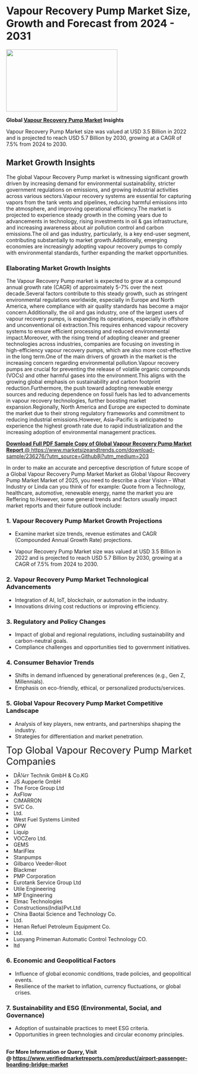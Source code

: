 <H1>Vapour Recovery Pump Market Size, Growth and Forecast from 2024 - 2031</H1><img class="aligncenter size-medium wp-image-584254" src="https://thirdeyenews.in/wp-content/uploads/2024/09/Global-Market-Research-300x168.jpeg" alt="" width="300" height="168" /><p><strong>Global&nbsp;<a href="https://www.marketsizeandtrends.com/download-sample/236276/?utm_source=Github8j?utm_medium=203">Vapour Recovery Pump Market</a> Insights</strong></p><p>Vapour Recovery Pump Market size was valued at USD 3.5 Billion in 2022 and is projected to reach USD 5.7 Billion by 2030, growing at a CAGR of 7.5% from 2024 to 2030.</p><p><h2>Market Growth Insights</h2> <p>The global Vapour Recovery Pump market is witnessing significant growth driven by increasing demand for environmental sustainability, stricter government regulations on emissions, and growing industrial activities across various sectors.Vapour recovery systems are essential for capturing vapors from the tank vents and pipelines, reducing harmful emissions into the atmosphere, and improving operational efficiency.The market is projected to experience steady growth in the coming years due to advancements in technology, rising investments in oil & gas infrastructure, and increasing awareness about air pollution control and carbon emissions.The oil and gas industry, particularly, is a key end-user segment, contributing substantially to market growth.Additionally, emerging economies are increasingly adopting vapour recovery pumps to comply with environmental standards, further expanding the market opportunities.</p> <p><a href="sample_download_link_here"></a></p> <h3>Elaborating Market Growth Insights</h3> <p>The Vapour Recovery Pump market is expected to grow at a compound annual growth rate (CAGR) of approximately 5-7% over the next decade.Several factors contribute to this steady growth, such as stringent environmental regulations worldwide, especially in Europe and North America, where compliance with air quality standards has become a major concern.Additionally, the oil and gas industry, one of the largest users of vapour recovery pumps, is expanding its operations, especially in offshore and unconventional oil extraction.This requires enhanced vapour recovery systems to ensure efficient processing and reduced environmental impact.Moreover, with the rising trend of adopting cleaner and greener technologies across industries, companies are focusing on investing in high-efficiency vapour recovery pumps, which are also more cost-effective in the long term.One of the main drivers of growth in the market is the increasing concern regarding environmental pollution.Vapour recovery pumps are crucial for preventing the release of volatile organic compounds (VOCs) and other harmful gases into the environment.This aligns with the growing global emphasis on sustainability and carbon footprint reduction.Furthermore, the push toward adopting renewable energy sources and reducing dependence on fossil fuels has led to advancements in vapour recovery technologies, further boosting market expansion.Regionally, North America and Europe are expected to dominate the market due to their strong regulatory frameworks and commitment to reducing industrial emissions.However, Asia-Pacific is anticipated to experience the highest growth rate due to rapid industrialization and the increasing adoption of environmental management practices.<p><a href="more_insights_link_here"></p><p><span class=""><strong>Download Full PDF Sample Copy of Global Vapour Recovery Pump Market Report</strong> @ <a href="https://www.marketsizeandtrends.com/download-sample/236276/?utm_source=Github8j?utm_medium=203" target="_blank">https://www.marketsizeandtrends.com/download-sample/236276/?utm_source=Github8j?utm_medium=203</a></span></p><p>In order to make an accurate and perceptive description of future scope of a Global&nbsp;Vapour Recovery Pump Market Market as Global&nbsp;Vapour Recovery Pump Market Market of 2025, you need to describe a clear Vision &ndash; What Industry or Linda can you think of for example: Quote from a Technology, healthcare, automotive, renewable energy, name the market you are Reffering to.However, some general trends and factors usually impact market reports and their future outlook include:</p><h3>1.&nbsp;<strong>Vapour Recovery Pump Market Growth Projections</strong></h3><ul><li>Examine market size trends, revenue estimates and CAGR (Compounded Annual Growth Rate) projections.</li><li><p>Vapour Recovery Pump Market size was valued at USD 3.5 Billion in 2022 and is projected to reach USD 5.7 Billion by 2030, growing at a CAGR of 7.5% from 2024 to 2030.</p></li></ul><h3>2.&nbsp;<strong>Vapour Recovery Pump Market Technological Advancements</strong></h3><ul><li>Integration of AI, IoT, blockchain, or automation in the industry.</li><li>Innovations driving cost reductions or improving efficiency.</li></ul><h3>3.&nbsp;<strong>Regulatory and Policy Changes</strong></h3><ul><li>Impact of global and regional regulations, including sustainability and carbon-neutral goals.</li><li>Compliance challenges and opportunities tied to government initiatives.</li></ul><h3>4.&nbsp;<strong>Consumer Behavior Trends</strong></h3><ul><li>Shifts in demand influenced by generational preferences (e.g., Gen Z, Millennials).</li><li>Emphasis on eco-friendly, ethical, or personalized products/services.</li></ul><h3>5.&nbsp;<strong>Global Vapour Recovery Pump Market Competitive Landscape</strong></h3><ul><li>Analysis of key players, new entrants, and partnerships shaping the industry.</li><li>Strategies for differentiation and market penetration.</li></ul><p data-pm-slice="1 1 []"><span style="color: inherit; font-family: inherit; font-size: 25px;">Top Global Vapour Recovery Pump Market Companies</span></p><div class="" data-test-id=""><p><li>DÃ¼rr Technik GmbH & Co.KG</li><li> JS Aupperle GmbH</li><li> The Force Group Ltd</li><li> AxFlow</li><li> CIMARRON</li><li> SVC Co.</li><li> Ltd.</li><li> West Fuel Systems Limited</li><li> OPW</li><li> Liquip</li><li> VOCZero Ltd.</li><li> GEMS</li><li> MariFlex</li><li> Stanpumps</li><li> Gilbarco Veeder-Root</li><li> Blackmer</li><li> PMP Corporation</li><li> Eurotank Service Group Ltd</li><li> Utile Engineering</li><li> MP Engineering</li><li> Elmac Technologies</li><li> Constructions(India)Pvt.Ltd</li><li> China Baotai Science and Technology Co.</li><li> Ltd.</li><li> Henan Refuel Petroleum Equipment Co.</li><li> Ltd.</li><li> Luoyang Primeman Automatic Control Technology CO.</li><li>ltd</li></p></div><h3>6.&nbsp;<strong>Economic and Geopolitical Factors</strong></h3><ul><li>Influence of global economic conditions, trade policies, and geopolitical events.</li><li>Resilience of the market to inflation, currency fluctuations, or global crises.</li></ul><h3>7.&nbsp;<strong>Sustainability and ESG (Environmental, Social, and Governance)</strong></h3><ul><li>Adoption of sustainable practices to meet ESG criteria.</li><li>Opportunities in green technologies and circular economy principles.</li></ul><h2><strong style="font-size: 14px;">For More Information or Query, Visit @&nbsp;</strong><a style="background-color: #ffffff; font-size: 14px;" href="https://www.marketsizeandtrends.com/report/vapour-recovery-pump-market/" target="_blank">https://www.verifiedmarketreports.com/product/airport-passenger-boarding-bridge-market</a></h2>